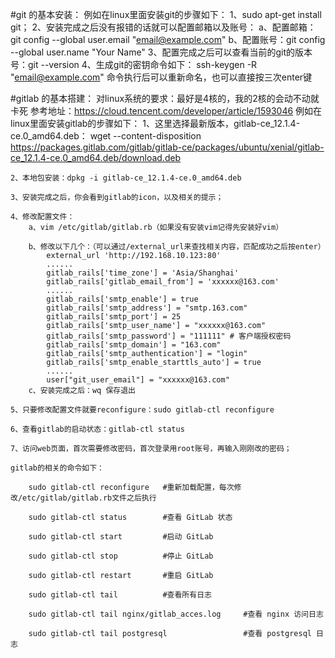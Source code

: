 
#git 的基本安装：
例如在linux里面安装git的步骤如下：
	1、sudo apt-get install git；
	2、安装完成之后没有报错的话就可以配置邮箱以及账号： 
		 a、配置邮箱：git config --global user.email "email@example.com"
		 b、配置账号：git config --global user.name "Your Name"
	3、配置完成之后可以查看当前的git的版本号：git --version
	4、生成git的密钥命令如下：
		ssh-keygen -R "email@example.com"
		命令执行后可以重新命名，也可以直接按三次enter键

#gitlab 的基本搭建：
对linux系统的要求：最好是4核的，我的2核的会动不动就卡死
参考地址：https://cloud.tencent.com/developer/article/1593046
例如在linux里面安装gitlab的步骤如下：
	1、这里选择最新版本，gitlab-ce_12.1.4-ce.0_amd64.deb：
	wget --content-disposition https://packages.gitlab.com/gitlab/gitlab-ce/packages/ubuntu/xenial/gitlab-ce_12.1.4-ce.0_amd64.deb/download.deb

	2、本地包安装：dpkg -i gitlab-ce_12.1.4-ce.0_amd64.deb

	3、安装完成之后，你会看到gitlab的icon，以及相关的提示；

	4、修改配置文件：
		a、vim /etc/gitlab/gitlab.rb（如果没有安装vim记得先安装好vim）

		b、修改以下几个：（可以通过/external_url来查找相关内容，匹配成功之后按enter）
			external_url 'http://192.168.10.123:80'
			......
			gitlab_rails['time_zone'] = 'Asia/Shanghai'
			gitlab_rails['gitlab_email_from'] = 'xxxxxx@163.com'
			......
			gitlab_rails['smtp_enable'] = true
			gitlab_rails['smtp_address'] = "smtp.163.com"
			gitlab_rails['smtp_port'] = 25
			gitlab_rails['smtp_user_name'] = "xxxxxx@163.com"
			gitlab_rails['smtp_password'] = "111111" # 客户端授权密码
			gitlab_rails['smtp_domain'] = "163.com"
			gitlab_rails['smtp_authentication'] = "login"
			gitlab_rails['smtp_enable_starttls_auto'] = true
			......
			user["git_user_email"] = "xxxxxx@163.com"
		c、安装完成之后：wq 保存退出

	5、只要修改配置文件就要reconfigure：sudo gitlab-ctl reconfigure

	6、查看gitlab的启动状态：gitlab-ctl status

	7、访问web页面，首次需要修改密码，首次登录用root账号，再输入刚刚改的密码；

	gitlab的相关的命令如下：

		sudo gitlab-ctl reconfigure   #重新加载配置，每次修改/etc/gitlab/gitlab.rb文件之后执行

		sudo gitlab-ctl status        #查看 GitLab 状态

		sudo gitlab-ctl start 		  #启动 GitLab

		sudo gitlab-ctl stop 	 	  #停止 GitLab

	 	sudo gitlab-ctl restart 	  #重启 GitLab

		sudo gitlab-ctl tail 		  #查看所有日志

		sudo gitlab-ctl tail nginx/gitlab_acces.log 	#查看 nginx 访问日志

		sudo gitlab-ctl tail postgresql					#查看 postgresql 日志
